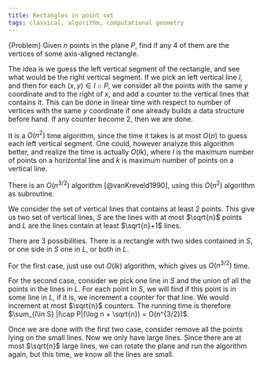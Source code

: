 ```yaml
---
title: Rectangles in point set
tags: classical, algorithm, computational geometry
---
```


{Problem}
    Given $n$ points in the plane $P$, find if any $4$ of them are the vertices of some axis-aligned rectangle.

The idea is we guess the left vertical segment of the rectangle, and see what would be the right vertical segment. If we pick an left vertical line $l$, and then for each $(x,y)\in l\cap P$, we consider all the points with the same $y$ coordinate and to the right of $x$, and add a counter to the vertical lines that contains it. This can be done in linear time with respect to number of vertices with the same $y$ coordinate if one already builds a data structure before hand. If any counter become $2$, then we are done. 

It is a $O(n^2)$ time algorithm, since the time it takes is at most $O(n)$ to guess each left vertical segment. One could, however analyze this algorithm better, and realize the time is actually $O(lk)$, where $l$ is the maximum number of points on a horizontal line and $k$ is maximum number of points on a vertical line.

There is an $O(n^{3/2})$ algorithm [@vanKreveld1990], using this $O(n^2)$ algorithm as subroutine.

We consider the set of vertical lines that contains at least $2$ points. This give us two set of vertical lines, $S$ are the lines with at most $\sqrt{n}$ points and $L$ are the lines contain at least $\sqrt{n}+1$ lines.

There are 3 possibilities. There is a rectangle with two sides contained in $S$, or one side in $S$ one in $L$, or both in $L$.

For the first case, just use out $O(lk)$ algorithm, which gives us $O(n^{3/2})$ time.

For the second case, consider we pick one line in $S$ and the union of all the points in the lines in $L$. For each point in $S$, we will find if this point is in some line in $L$, if it is, we increment a counter for that line. We would increment at most $\sqrt{n}$ counters. The running time is therefore $\sum_{l\in S} |l\cap P|(\log n + \sqrt{n}) = O(n^{3/2})$.

Once we are done with the first two case, consider remove all the points lying on the small lines. Now we only have large lines. Since there are at most $\sqrt{n}$ large lines, we can rotate the plane and run the algorithm again, but this time, we know all the lines are small.